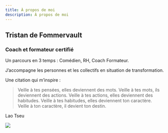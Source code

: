 ```yaml
---
title: À propos de moi
description: À propos de moi
---
```


## Tristan de Fommervault

### Coach et formateur certifié

Un parcours en 3 temps : Comédien, RH, Coach Formateur.

J’accompagne les personnes et les collectifs en situation de transformation.

Une citation qui m’inspire :

> Veille à tes pensées, elles deviennent des mots.
> Veille à tes mots, ils deviennent des actions.
> Veille à tes actions, elles deviennent des habitudes.
> Veille à tes habitudes, elles deviennent ton caractère.
> Veille à ton caractère, il devient ton destin.

Lao Tseu

![](https://res.cloudinary.com/qualia-management/image/upload/v1711465020/_DSC6615_bsjluf.jpg)
